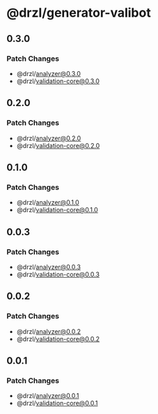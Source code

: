 # @drzl/generator-valibot

## 0.3.0

### Patch Changes

- @drzl/analyzer@0.3.0
- @drzl/validation-core@0.3.0

## 0.2.0

### Patch Changes

- @drzl/analyzer@0.2.0
- @drzl/validation-core@0.2.0

## 0.1.0

### Patch Changes

- @drzl/analyzer@0.1.0
- @drzl/validation-core@0.1.0

## 0.0.3

### Patch Changes

- @drzl/analyzer@0.0.3
- @drzl/validation-core@0.0.3

## 0.0.2

### Patch Changes

- @drzl/analyzer@0.0.2
- @drzl/validation-core@0.0.2

## 0.0.1

### Patch Changes

- @drzl/analyzer@0.0.1
- @drzl/validation-core@0.0.1
